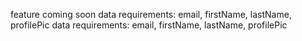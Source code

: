 feature coming soon
data requirements: email, firstName, lastName, profilePic
data requirements: email, firstName, lastName, profilePic
